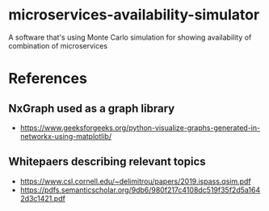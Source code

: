 # microservices-availability-simulator
A software that's using Monte Carlo simulation for showing availability of combination of microservices

# References

## NxGraph used as a graph library
- https://www.geeksforgeeks.org/python-visualize-graphs-generated-in-networkx-using-matplotlib/


## Whitepaers describing relevant topics
-  https://www.csl.cornell.edu/~delimitrou/papers/2019.ispass.qsim.pdf
- https://pdfs.semanticscholar.org/9db6/980f217c4108dc519f35f2d5a1642d3c1421.pdf